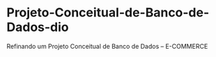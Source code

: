 # Projeto-Conceitual-de-Banco-de-Dados-dio
Refinando um Projeto Conceitual de Banco de Dados – E-COMMERCE
